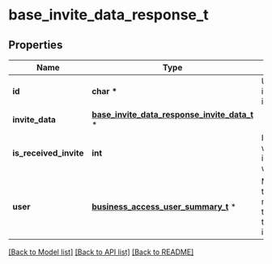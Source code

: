 # base_invite_data_response_t

## Properties
Name | Type | Description | Notes
------------ | ------------- | ------------- | -------------
**id** | **char \*** | Unique identifier of the invite/request. | [optional] 
**invite_data** | [**base_invite_data_response_invite_data_t**](base_invite_data_response_invite_data.md) \* |  | [optional] 
**is_received_invite** | **int** | Indicates whether the invite/request was received. | [optional] 
**user** | [**business_access_user_summary_t**](business_access_user_summary.md) \* | Metadata for the member/partner that was sent the invite/request. | [optional] 

[[Back to Model list]](../README.md#documentation-for-models) [[Back to API list]](../README.md#documentation-for-api-endpoints) [[Back to README]](../README.md)


